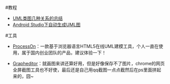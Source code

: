 #教程
- [UML类图几种关系的总结](http://blog.csdn.net/tianhai110/article/details/6339565)
- [Android Studio下自动生成UML图](http://blog.csdn.net/nanyi545/article/details/51368037)

#工具

- [ProcessOn](https://www.processon.com/diagraming/563af8afe4b0b9248caad624)：一款基于浏览器语言HTML5在线UML建模工具，个人一直在使用，属于国内创业团队的产品，建议体验一下！

- [Grapheditor](http://jgraph.github.io/mxgraph/javascript/examples/grapheditor/www/index.html)：就画图来讲还算好用，但是好像保存不了图片，chrome的网页全屏截图工具也不好使，最后还是自己用qq截图一点点截然后在ps里面拼起来的，囧~
